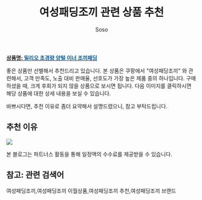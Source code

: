 ﻿---
layout: post
title:  "여성패딩조끼 관련 상품 추천"
author: Soso
categories: [ 패션의류 ]
tags: [여성패딩조끼,여성패딩조끼 이월상품,여성패딩조끼 추천,여성패딩조끼 브랜드]
image: https://ads-partners.coupang.com/image1/W_ZhP4oCNB1rx0SlW6gmr5ONK25cnyUZHxGw1tP6umKehjgkVimxAsiIWjQk3FbVYHfdOsglNiwDH6mqhhd5SkcTOx0MN7EpOZjg6BwNJ7m_BkS45QouZ71i1bm87vdITz6ZkUDrHiKihfUSqegFf_ANAh-9rjKi-VM2Z74QZntU8qiidU5T4W8OXXUkmrhgcZsg17qMFu77IcARQW_zDtzHQJ-nQ-9fXxf3zzpmjfqVmtcpRcI8JjNc4uN95i_c-usNh2K9sEdxA82hIBjhKgoW4w7fvmMyMw5l0T5B2jI1J-ppjwk= 
description: "쿠팡에서 여성패딩조끼 관련 상품으로 가장 고객 선호도가 높은 제품 중 하나입니다."
---

<a href="https://link.coupang.com/re/AFFSDP?lptag=AF5673682&pageKey=7702532802&itemId=20626998149&vendorItemId=87701031717&traceid=V0-153-ee57fba2caac1bea&clickBeacon=BRNWvd3I21edQiRPV0fEbYu1f2YymWCfHopC%2Fexv143sKqyRL6QlRi4BEiznpW0sW3yN5Elm%2FMIVimbPS2c%2F1i70Yz%2BKJ3ozEQePeUEpnWOdJg%2BvD3RqTertbPXoVfMPylupWzqosVLiW%2FVbHKEmYQgbThIt1NRq6TXbSHBO4qSq5ud7fxY7eSzZsb%2FSCCvhkkwGZVZ5IdIvFSBopugHjAb647OxEXBCF3h5iy2DExa64GgOI3zInWk%2F5hQiFaupR48tltWHeK%2FFLllqjPD%2BHpybVDlILZprrbgpQmyGDVrWu%2BvINu4hZQkF4m4Ykb3adPsuSkXWFreBjpz5TpSaRHOm3Frz2ZRXASB%2FuHAjYrEhj4k3MB2n1pXdOFPyL%2FKYyEAiaPkyJqDHmFpWTL0zvZ6%2FgVjq1eOstVxtl9XC9wijf7s%2FfvUb%2FvVi3lYXwB7urEWw0O0hCbBA8YbmVbGlNlN9wm9E5Bv3pS9pLC0lNwgv16ilVTnq9Z2Exxy6LmvDbp5MAwZupw0jF3Hw1lwA6t6dPnFkk3NRQjdbw0aOrVOqgMPuuzxOwnPDzqKwnnrxq2C9z8F5VEnUcOVkEm3nmjhWPM5AciyfUpfyLWVqO0r2r8C3ds1BWSzhm4y5uMwEvYa6ygj0Scy1iZyhUHNKhdAGKf9ZXCJCYU%2Fq%2FS4cituFHc8tY%2FSO4pwbe3l700iNhG6u17oedpc5zMuV%2B9eibA3y9i8HHMWJVs%2FUanv1XLMt8dvkblbLsFGu3MFo3gAga7%2FVoeac9Juu4hvd6IzaQEuYQnjQv90dUpSb4KsdtUVC1OxuRlJmzr%2BL4%2FQATeNj%2BdtEDT7bbcMo8eltMzBpeXT6T%2F2P1kWolmMwzFX3MgeBzq4Cwcc6kXX%2FqQVtpoWP&requestid=20231116174527390039788493&token=31850C%7CMIXED"><b>상품명: <font color='#01579B'>밀리오 초경량 양털 이너 조끼패딩</font></b></a>

좋은 상품만 선별해서 추천드리고 있습니다.
본 상품은 쿠팡에서 "여성패딩조끼" 와 관련해서, 고객 만족도, 노출 대비 판매율, 선호도가 가장 높은 제품 중의 하나입니다.
구매하셨을 때, 크게 후회가 되지 않을 상품으로 보시면 됩니다. 
다음 이미지를 클릭하시면 해당 상품에 대한 상세 내용을 보실 수 있습니다.

바쁘시다면, 추천 이유로 좀더 요약해서 설명드렸으니, 참고 부탁드립니다.

## 추천 이유 

<a href="https://link.coupang.com/re/AFFSDP?lptag=AF5673682&pageKey=7702532802&itemId=20626998149&vendorItemId=87701031717&traceid=V0-153-ee57fba2caac1bea&clickBeacon=BRNWvd3I21edQiRPV0fEbYu1f2YymWCfHopC%2Fexv143sKqyRL6QlRi4BEiznpW0sW3yN5Elm%2FMIVimbPS2c%2F1i70Yz%2BKJ3ozEQePeUEpnWOdJg%2BvD3RqTertbPXoVfMPylupWzqosVLiW%2FVbHKEmYQgbThIt1NRq6TXbSHBO4qSq5ud7fxY7eSzZsb%2FSCCvhkkwGZVZ5IdIvFSBopugHjAb647OxEXBCF3h5iy2DExa64GgOI3zInWk%2F5hQiFaupR48tltWHeK%2FFLllqjPD%2BHpybVDlILZprrbgpQmyGDVrWu%2BvINu4hZQkF4m4Ykb3adPsuSkXWFreBjpz5TpSaRHOm3Frz2ZRXASB%2FuHAjYrEhj4k3MB2n1pXdOFPyL%2FKYyEAiaPkyJqDHmFpWTL0zvZ6%2FgVjq1eOstVxtl9XC9wijf7s%2FfvUb%2FvVi3lYXwB7urEWw0O0hCbBA8YbmVbGlNlN9wm9E5Bv3pS9pLC0lNwgv16ilVTnq9Z2Exxy6LmvDbp5MAwZupw0jF3Hw1lwA6t6dPnFkk3NRQjdbw0aOrVOqgMPuuzxOwnPDzqKwnnrxq2C9z8F5VEnUcOVkEm3nmjhWPM5AciyfUpfyLWVqO0r2r8C3ds1BWSzhm4y5uMwEvYa6ygj0Scy1iZyhUHNKhdAGKf9ZXCJCYU%2Fq%2FS4cituFHc8tY%2FSO4pwbe3l700iNhG6u17oedpc5zMuV%2B9eibA3y9i8HHMWJVs%2FUanv1XLMt8dvkblbLsFGu3MFo3gAga7%2FVoeac9Juu4hvd6IzaQEuYQnjQv90dUpSb4KsdtUVC1OxuRlJmzr%2BL4%2FQATeNj%2BdtEDT7bbcMo8eltMzBpeXT6T%2F2P1kWolmMwzFX3MgeBzq4Cwcc6kXX%2FqQVtpoWP&requestid=20231116174527390039788493&token=31850C%7CMIXED"><img src="https://thumbnail7.coupangcdn.com/thumbnails/remote/q89/image/vendor_inventory/13cc/7bdbd63e816487e7c718583861f46a5f4f0c395faf53b5bd20fa97c21dfa.jpg"></a> 

본 블로그는 파트너스 활동을 통해 일정액의 수수료를 제공받을 수 있습니다.

## 참고: 관련 검색어    
여성패딩조끼,여성패딩조끼 이월상품,여성패딩조끼 추천,여성패딩조끼 브랜드
